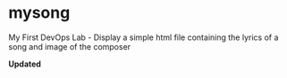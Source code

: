 # mysong
My First DevOps Lab - Display a simple html file containing the lyrics of a song and image of the composer

**Updated**
